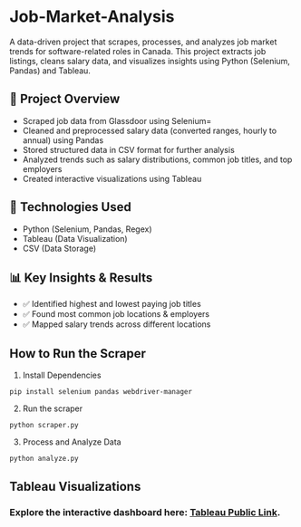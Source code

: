# Job-Market-Analysis

A data-driven project that scrapes, processes, and analyzes job market trends for software-related roles in Canada. This project extracts job listings, cleans salary data, and visualizes insights using Python (Selenium, Pandas) and Tableau.

## 🚀 Project Overview
* Scraped job data from Glassdoor using Selenium=
* Cleaned and preprocessed salary data (converted ranges, hourly to annual) using Pandas
* Stored structured data in CSV format for further analysis
* Analyzed trends such as salary distributions, common job titles, and top employers
* Created interactive visualizations using Tableau

## 📂 Technologies Used
* Python (Selenium, Pandas, Regex)
* Tableau (Data Visualization)
* CSV (Data Storage)

## 📊 Key Insights & Results
* ✅ Identified highest and lowest paying job titles
* ✅ Found most common job locations & employers
* ✅ Mapped salary trends across different locations

## How to Run the Scraper
1. Install Dependencies
```
pip install selenium pandas webdriver-manager
```

2. Run the scraper
```
python scraper.py
```

3. Process and Analyze Data
```
python analyze.py
```

## Tableau Visualizations
### Explore the interactive dashboard here: [Tableau Public Link](https://public.tableau.com/shared/KW8B5X9W9?:display_count=n&:origin=viz_share_link).
